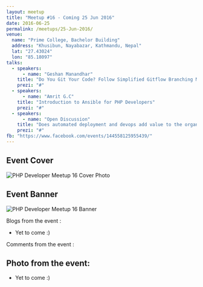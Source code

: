 ```yaml
---
layout: meetup
title: "Meetup #16 - Coming 25 Jun 2016"
date: 2016-06-25
permalink: /meetups/25-Jun-2016/
venue:
  name: "Prime College, Bachelor Building"
  address: "Khusibun, Nayabazar, Kathmandu, Nepal"
  lat: "27.43024"
  lon: "85.18097"
talks:
  - speakers:
      - name: "Geshan Manandhar"
    title: "Do You Git Your Code? Follow Simplified Gitflow Branching Model to Improve Productivity"
    prezi: "#"
  - speakers:
      - name: "Amrit G.C"
    title: "Introduction to Ansible for PHP Developers"
    prezi: "#"
  - speakers:
      - name: "Open Discussion"
    title: "Does automated deployment and devops add value to the organization?"
    prezi: "#"
fb: "https://www.facebook.com/events/144558125955439/"
---
```


## Event Cover

![PHP Developer Meetup 16 Cover Photo](/php/public/images/meetup-16/cover-16.jpg "PHP Developer Meetup 16 cover photo")

## Event Banner

![PHP Developer Meetup 16 Banner](/php/public/images/meetup-16/banner-16.jpg "PHP Developer Meetup 16 banner")

Blogs from the event :

- Yet to come :)

Comments from the event :

## Photo from the event:

- Yet to come :)
